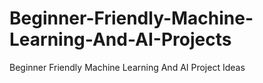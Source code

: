 # Beginner-Friendly-Machine-Learning-And-AI-Projects
 Beginner Friendly Machine Learning And AI Project Ideas
